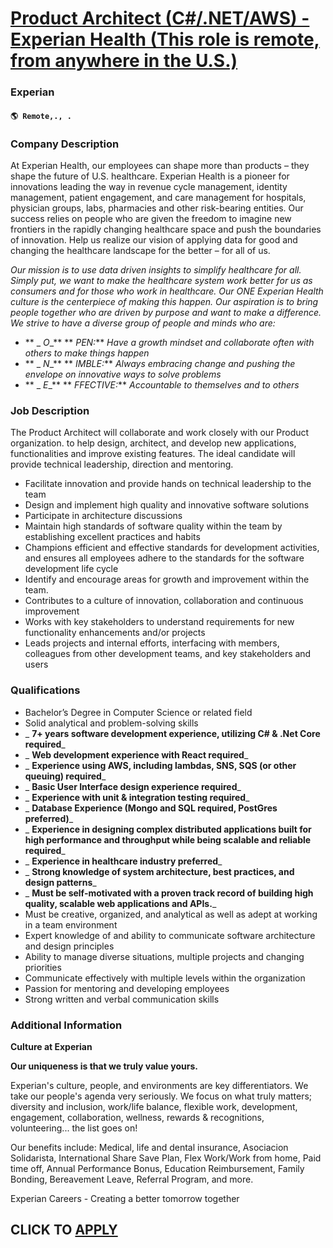 # [Product Architect (C#/.NET/AWS) - Experian Health (This role is remote, from anywhere in the U.S.)](https://www.remotewlb.com/apply/product-architect-c-net-aws-experian-health-this-role-is-remote-from-anywhere-in-the-u-s)  
### Experian  
#### `🌎 Remote,., .`  

### **Company Description**

At Experian Health, our employees can shape more than products – they shape the future of U.S. healthcare. Experian Health is a pioneer for innovations leading the way in revenue cycle management, identity management, patient engagement, and care management for hospitals, physician groups, labs, pharmacies and other risk-bearing entities. Our success relies on people who are given the freedom to imagine new frontiers in the rapidly changing healthcare space and push the boundaries of innovation. Help us realize our vision of applying data for good and changing the healthcare landscape for the better – for all of us.

 _Our mission is to use data driven insights to simplify healthcare for all. Simply put, we want to make the healthcare system work better for us as consumers and for those who work in healthcare. Our ONE Experian Health culture is the centerpiece of making this happen. Our aspiration is to bring people together who are driven by purpose and want to make a difference. We strive to have a diverse group of people and minds who are:_

  *  ** _ _O__** ** _PEN:_** _Have a growth mindset and collaborate often with others to make things happen_
  *  ** _ _N__** ** _IMBLE:_** _Always embracing change and pushing the envelope on innovative ways to solve problems_
  *  ** _ _E__** ** _FFECTIVE:_** _Accountable to themselves and to others_

###  **Job Description**

The Product Architect will collaborate and work closely with our Product organization. to help design, architect, and develop new applications, functionalities and improve existing features. The ideal candidate will provide technical leadership, direction and mentoring.

  * Facilitate innovation and provide hands on technical leadership to the team
  * Design and implement high quality and innovative software solutions
  * Participate in architecture discussions
  * Maintain high standards of software quality within the team by establishing excellent practices and habits
  * Champions efficient and effective standards for development activities, and ensures all employees adhere to the standards for the software development life cycle
  * Identify and encourage areas for growth and improvement within the team.
  * Contributes to a culture of innovation, collaboration and continuous improvement
  * Works with key stakeholders to understand requirements for new functionality enhancements and/or projects
  * Leads projects and internal efforts, interfacing with members, colleagues from other development teams, and key stakeholders and users

###  **Qualifications**

  * Bachelor’s Degree in Computer Science or related field
  * Solid analytical and problem-solving skills
  *  _ **7+ years software development experience, utilizing C# & .Net Core required**_
  *  _ **Web development experience with React required**_
  *  _ **Experience using AWS, including lambdas, SNS, SQS (or other queuing) required**_
  *  _ **Basic User Interface design experience required**_
  *  _ **Experience with unit & integration testing required**_
  *  _ **Database Experience (Mongo and SQL required, PostGres preferred)**_
  *  _ **Experience in designing complex distributed applications built for high performance and throughput while being scalable and reliable required**_
  *  _ **Experience in healthcare industry preferred**_
  *  _ **Strong knowledge of system architecture, best practices, and design patterns**_
  *  _ **Must be self-motivated with a proven track record of building high quality, scalable web applications and APIs.**_
  * Must be creative, organized, and analytical as well as adept at working in a team environment
  * Expert knowledge of and ability to communicate software architecture and design principles
  * Ability to manage diverse situations, multiple projects and changing priorities
  * Communicate effectively with multiple levels within the organization
  * Passion for mentoring and developing employees
  * Strong written and verbal communication skills 

### **Additional Information**

 **Culture at Experian**

 **Our uniqueness is that we truly value yours.**

Experian's culture, people, and environments are key differentiators. We take our people's agenda very seriously. We focus on what truly matters; diversity and inclusion, work/life balance, flexible work, development, engagement, collaboration, wellness, rewards & recognitions, volunteering... the list goes on!

Our benefits include: Medical, life and dental insurance, Asociacion Solidarista, International Share Save Plan, Flex Work/Work from home, Paid time off, Annual Performance Bonus, Education Reimbursement, Family Bonding, Bereavement Leave, Referral Program, and more.

Experian Careers - Creating a better tomorrow together

  
## CLICK TO [APPLY](https://www.remotewlb.com/apply/product-architect-c-net-aws-experian-health-this-role-is-remote-from-anywhere-in-the-u-s)

